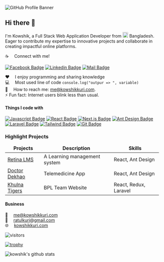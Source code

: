 ![GitHub Profile Banner](https://github.com/ratulkuri/kowshik/assets/13179146/8c3ab089-e6ac-4e58-bc15-9b0392627cf9)


## Hi there 👋

I'm Kowshik, a Full Stack Web Application Developer from <img alt="flag" src="https://github.com/ratulkuri/kowshik/assets/13179146/44cb158b-bb40-4e4e-8664-fb92773cd03c" width="18" />
 Bangladesh. Eager to contribute my expertise to innovative projects and collaborate in creating impactful online platforms.

:coffee: &emsp;Connect with me!

[![Facebook Badge](https://img.shields.io/badge/Facebook-1877F2?style=for-the-badge&logo=facebook&logoColor=white)](https://facebook.com/ratul.kuri) [![Linkedin Badge](https://img.shields.io/badge/LinkedIn-0077B5?style=for-the-badge&logo=linkedin&logoColor=white)](https://www.linkedin.com/in/kowshikkuri) [![Mail Badge](https://img.shields.io/badge/Gmail-D14836?style=for-the-badge&logo=gmail&logoColor=white)](mailto:sayhitorainmaker@gmail.com)

:hearts: &emsp;I enjoy programming and sharing knowledge <br/>
:computer: &emsp;Most used line of code `console.log("outpur => ", variable)` <br/>
:e-mail: &emsp;How to reach me: me@kowshikkuri.com.<br/>
⚡ Fun fact: Internet users blink less than usual.

#### Things I code with

[![Javascript Badge](https://img.shields.io/badge/-Javascript-F0DB4F?style=for-the-badge&labelColor=black&logo=javascript&logoColor=F0DB4F)](#) [![React Badge](https://img.shields.io/badge/-React-61DBFB?style=for-the-badge&labelColor=black&logo=react&logoColor=61DBFB)](#) [![Next.js Badge](https://img.shields.io/badge/next.js-000000?style=for-the-badge&logo=nextdotjs&logoColor=white)](#) [![Ant Design Badge](https://img.shields.io/badge/-AntDesign-%230170FE?style=for-the-badge&logo=ant-design&logoColor=white&labelColor=230170FE)](#) [![Laravel Badge](https://img.shields.io/badge/laravel-%23FF2D20.svg?style=for-the-badge&logo=laravel&logoColor=white&labelColor=23FF2D20)](#) [![Tailwind Badge](https://img.shields.io/badge/Tailwind%20CSS-092749?style=for-the-badge&logo=tailwindcss&logoColor=06B6D4&labelColor=000000)](#) [![Git Badge](https://img.shields.io/badge/Git-F05032?style=for-the-badge&logo=git&logoColor=white)](#)

### Highlight Projects

<table>
  <thead align="center">
    <tr border: none;>
      <td><b>Projects</b></td>
      <td><b>Description</b></td>
      <td><b>Skills</b></td>
    </tr>
  </thead>
  <tbody>
    <tr>
      <td><a href="https://retinalms.com" target="_blank">Retina LMS</a></td>
      <td>A Learning management system</td>
      <td>React, Ant Design</td>
    </tr>
    <tr>
      <td><a href="https://doctordekhao.com.bd" target="_blank">Doctor Dekhao</a></td>
      <td>Telemedicine App</td>
      <td>React, Ant Design</td>
    </tr>
    <tr>
      <td><a href="https://khulnatigers.net" target="_blank">Khulna Tigers</a></td>
      <td>BPL Team Website</td>
      <td>React, Redux, Laravel</td>
    </tr>
  </tbody>
</table>

#### Business

📧 &emsp;[me@kowshikkuri.com](mailto:me@kowshikkuri.com)
<br >
📧 &emsp;[ratulkuri@gmail.com](mailto:ratulkuri@gmail.com)
<br >
🌐 &emsp;[kowshikkuri.com](https://kowshikkuri.com)



![visitors](https://visitor-badge.glitch.me/badge?page_id=ratulkuri.kowshik)

[![trophy](https://github-profile-trophy.vercel.app/?username=ratulkuri&theme=nord&column=4)](https://github.com/ryo-ma/github-profile-trophy)

![kowshik's github stats](https://github-readme-stats.vercel.app/api?username=ratulkuri&count_private=true&theme=tokyonight&hide=contribs,prs)
